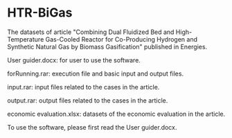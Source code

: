 # HTR-BiGas
The datasets of article "Combining Dual Fluidized Bed and High-Temperature Gas-Cooled Reactor for Co-Producing Hydrogen and Synthetic Natural Gas by Biomass Gasification" published in Energies.

User guider.docx: for user to use the software.

forRunning.rar: execution file and basic input and output files.

input.rar: input files related to the cases in the article.

output.rar: output files related to the cases in the article.

economic evaluation.xlsx: datasets of the economic evaluation in the article.


To use the software, please first read the User guider.docx.

